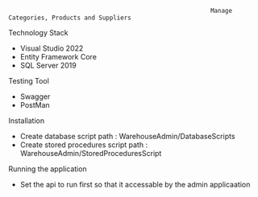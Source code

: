                                                             Manage Categories, Products and Suppliers

Technology Stack
- Visual Studio 2022
- Entity Framework Core
- SQL Server 2019

Testing Tool
- Swagger
- PostMan

Installation
- Create database script path : WarehouseAdmin/DatabaseScripts
- Create stored procedures script path : WarehouseAdmin/StoredProceduresScript

Running the application
- Set the api to run first so that it accessable by the admin applicaation
